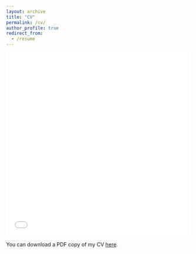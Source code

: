 ```yaml
---
layout: archive
title: "CV"
permalink: /cv/
author_profile: true
redirect_from:
  - /resume
---
```


<iframe src="/files/pdf/DY_Academic_CV_mem.pdf" width="100%" height="500" frameborder="no" border="0" marginwidth="0" marginheight="0"></iframe>

You can download a PDF copy of my CV [here](/files/pdf/DY_Academic_CV_mem.pdf).
